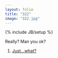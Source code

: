 ```yaml
---
layout: folio
title: "322"
image: "322.jpg"
---
```

{% include JB/setup %}

<div class="copy">
	<p>Really? Man you ok?</p>
</div>

<div class="choice">
	<ol>
		<li><a href="325.html">
			Just...what?
</a></li>
	</ol>
</div>